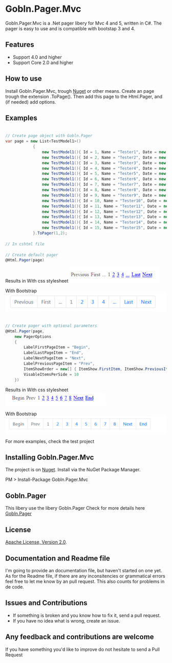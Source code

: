 [defaultCssImage]: images/defaultCssImage.png "With Css image"
[defaultBootstrapImage]: images/defaultBootstrapImage.png "With Bootstrap image"
[parameterCssImage]: images/ParameterCssImage.png "With Css image"
[parameterBootstrapImage]: images/ParameterBootstrapImage.png "With Bootstrap image"

# Gobln.Pager.Mvc

Gobln.Pager.Mvc is a .Net pager libery for Mvc 4 and 5, written in C#. The pager is easy to use and is compatible with bootstap 3 and 4.

## Features

* Support 4.0 and higher
* Support Core 2.0 and higher

## How to use

Install Gobln.Pager.Mvc, trough [Nuget](https://nuget.org/) or other means.
Create an page trough the extension .ToPage().
Then add this page to the Html.Pager, and (if needed) add options.

## Examples

```csharp

// Create page object with Gobln.Pager
var page = new List<TestModel1>()
            {
                new TestModel1(){ Id = 1, Name = "Tester1", Date = new DateTime( 2015, 5,1 ) },
                new TestModel1(){ Id = 2, Name = "Tester2", Date = new DateTime( 2015, 5,2 ) },
                new TestModel1(){ Id = 3, Name = "Tester3", Date = new DateTime( 2015, 5,3 ) },
                new TestModel1(){ Id = 4, Name = "Tester4", Date = new DateTime( 2015, 5,4 ) },
                new TestModel1(){ Id = 5, Name = "Tester5", Date = new DateTime( 2015, 5,5 ) },
                new TestModel1(){ Id = 6, Name = "Tester6", Date = new DateTime( 2015, 5,1 ) },
                new TestModel1(){ Id = 7, Name = "Tester7", Date = new DateTime( 2015, 5,2 ) },
                new TestModel1(){ Id = 8, Name = "Tester8", Date = new DateTime( 2015, 5,3 ) },
                new TestModel1(){ Id = 9, Name = "Tester9", Date = new DateTime( 2015, 5,4 ) },
                new TestModel1(){ Id = 10, Name = "Tester10", Date = new DateTime( 2015, 5,5 ) },
                new TestModel1(){ Id = 11, Name = "Tester11", Date = new DateTime( 2015, 5,1 ) },
                new TestModel1(){ Id = 12, Name = "Tester12", Date = new DateTime( 2015, 5,2 ) },
                new TestModel1(){ Id = 13, Name = "Tester13", Date = new DateTime( 2015, 5,3 ) },
                new TestModel1(){ Id = 14, Name = "Tester14", Date = new DateTime( 2015, 5,4 ) },
                new TestModel1(){ Id = 15, Name = "Tester15", Date = new DateTime( 2015, 5,5 ) },
            }.ToPager(1,2);

// In cshtml file

// Create default pager
@Html.Pager(page)

 ```

Results in
With css stylesheet
![Can not display image][defaultCssImage]

With Bootstrap
![Can not display image][defaultBootstrapImage]

```csharp

// Create pager with optional parameters
@Html.Pager(page,
    new PagerOptions
    {
        LabelFirstPageItem = "Begin",
        LabelLastPageItem = "End",
        LabelNextPageItem = "Next",
        LabelPreviousPageItem = "Prev",
        ItemShowOrder = new[] { ItemShow.FirstItem, ItemShow.PreviousItem, ItemShow.PagesItems, ItemShow.NextItem, ItemShow.LastItem },
        VisableItemsPerSide = 10
    })

```

Results in
With css stylesheet
![Can not display image][parameterCssImage]

With Bootstrap
![Can not display image][parameterBootstrapImage]

For more examples, check the test project

## Installing Gobln.Pager.Mvc

The project is on [Nuget](https://www.nuget.org/packages/Gobln.Pager.Mvc/). Install via the NuGet Package Manager.

PM > Install-Package Gobln.Pager.Mvc

## Gobln.Pager

This libery use the libery Gobln.Pager
Check for more details here [Gobln.Pager](https://www.nuget.org/packages/Gobln.Pager/)

## License

[Apache License, Version 2.0](http://opensource.org/licenses/Apache-2.0).

## Documentation and Readme file

I'm going to provide an documentation file, but haven't started on one yet.
As for the Readme file, if there are any inconsitencies or grammatical errors feel free to let me know by an pull request. This also counts for problems in de code.

## Issues and Contributions

* If something is broken and you know how to fix it, send a pull request.
* If you have no idea what is wrong, create an issue.

## Any feedback and contributions are welcome

If you have something you'd like to improve do not hesitate to send a Pull Request